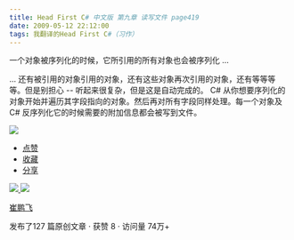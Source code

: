 ```yaml
---
title: Head First C# 中文版 第九章 读写文件 page419
date: 2009-05-12 22:12:00
tags: 我翻译的Head First C#（习作）
---
```

一个对象被序列化的时候，它所引用的所有对象也会被序列化  ...

  

...  还有被引用的对象引用的对象，还有这些对象再次引用的对象，还有等等等等。但是别担心  \--  听起来很复杂，但是这是自动完成的。  C#
从你想要序列化的对象开始并遍历其字段指向的对象。然后再对所有字段同样处理。每一个对象及  C#  反序列化它的时候需要的附加信息都会被写到文件。

  

![](https://p-blog.csdn.net/images/p_blog_csdn_net/cuipengfei1/EntryImages/20090512/2009-05-12_21-54-22.jpg)

  * [ 点赞  ](javascript:;)
  * [ 收藏  ](javascript:;)
  * [ 分享 ](javascript:;)

[ ![](https://profile.csdnimg.cn/5/2/5/3_cuipengfei1)
![](https://g.csdnimg.cn/static/user-reg-year/1x/11.png)
](https://blog.csdn.net/cuipengfei1)

[ 崔鹏飞 ](https://blog.csdn.net/cuipengfei1)

发布了127 篇原创文章  ·  获赞 8  ·  访问量 74万+

